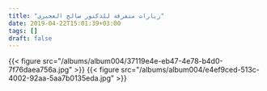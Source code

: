 ```yaml
---
title: "زيارات متفرقة للدكتور صالح العجيري"
date: 2019-04-22T15:01:39+03:00
tags: []
draft: false
---
```


{{< figure src="/albums/album004/37119e4e-eb47-4e78-b4d0-7f76daea756a.jpg" >}}
{{< figure src="/albums/album004/e4ef9ced-513c-4002-92aa-5aa7b0135eda.jpg" >}}
